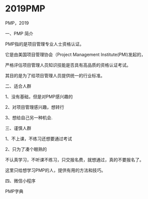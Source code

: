 # 2019PMP
PMP，2019

一、PMP 简介

PMP指的是项目管理专业人士资格认证。

它是由美国项目管理协会（Project Management Institute(PMI)发起的，

严格评估项目管理人员知识技能是否具有高品质的资格认证考试。

其目的是为了给项目管理人员提供统一的行业标准。


二、适合人群

1、没有基础，但是对PMP感兴趣的

2、对项目管理感兴趣，想转行

3、想给自己另一种机会.


三、谨慎人群

1、不上课，不练习还想要通过考试

2、只为了凑个眼熟的



不认真学习，不听课不练习，只交报名费，就想通过，真的不要报名了。

这里只给想学习PMP的人，提供有用的方法和技巧。


四、微信小程序

PMP字典

